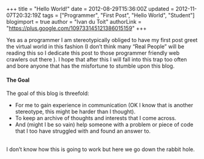 +++
title = "Hello World!"
date = 2012-08-29T15:36:00Z
updated = 2012-11-07T20:32:19Z
tags = ["Programmer", "First Post", "Hello World", "Student"]
blogimport = true 
author = "Ivan du Toit"
authorLink = "https://plus.google.com/109733145121386015159"
+++

Yes as a programmer I am stereotypically obliged to have my first post greet the virtual world in this fashion (I don’t think many “Real People” will be reading this so I dedicate this post to those programmer friendly web crawlers out there ). I hope that after this I will fall into this trap too often and bore anyone that has the misfortune to stumble upon this blog.<br /><h4>The Goal</h4>The goal of this blog is threefold: <br /><ul><li>For me to gain experience in communication (OK I know that is another stereotype, this might be harder than I thought).&nbsp;</li><li>To keep an archive of&nbsp;thoughts&nbsp;and interests that I come across.&nbsp;</li><li>And (might I be so vain)  help someone with a problem or piece of code that I too have struggled with and found an answer to.&nbsp;</li></ul><br />I don’t know how this is going to work but here we go down the rabbit hole.

